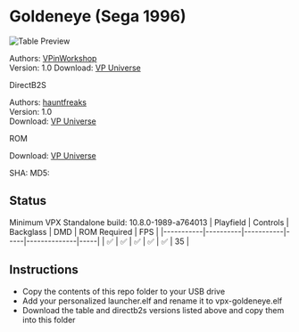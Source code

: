 # Goldeneye (Sega 1996)

![Table Preview](https://vpuniverse.com/screenshots/monthly_2022_04/GoldenEye-Cab.png.4a69af68f8af966126fb4c6bc58ca4d4.png)

Authors: [VPinWorkshop](https://vpuniverse.com/profile/40692-vpinworkshop/)  
Version: 1.0
Download: [VP Universe](https://vpuniverse.com/files/file/10040-goldeneye-sega-1996-vpw-mod/)

DirectB2S

Authors: [hauntfreaks](https://vpuniverse.com/profile/5216-hauntfreaks/)  
Version: 1.0  
Download: [VP Universe](https://vpuniverse.com/files/file/12928-goldeneye-sega-1996-b2s-with-full-dmd/)

ROM

Download: [VP Universe](https://vpuniverse.com/files/file/619-gldneyezip/)

SHA: 
MD5: 

## Status 

Minimum VPX Standalone build: 10.8.0-1989-a764013
| Playfield | Controls | Backglass | DMD | ROM Required | FPS | 
|-----------|----------|-----------|-----|--------------|-----|
| :white_check_mark: | :white_check_mark: | :white_check_mark: | :white_check_mark: | :white_check_mark: | 35 |

## Instructions

- Copy the contents of this repo folder to your USB drive
- Add your personalized launcher.elf and rename it to vpx-goldeneye.elf
- Download the table and directb2s versions listed above and copy them into this folder